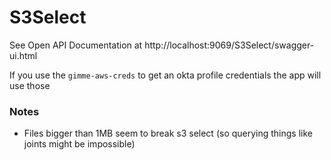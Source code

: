 # S3Select

See Open API Documentation at http://localhost:9069/S3Select/swagger-ui.html

If you use the `gimme-aws-creds` to get an okta profile credentials the app will use those

### Notes

- Files bigger than 1MB seem to break s3 select (so querying things like joints might be impossible)